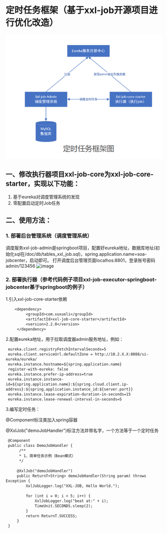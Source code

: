 # 定时任务框架（基于xxl-job开源项目进行优化改造）


 ![image](doc/images/111.jpg)


## 一、修改执行器项目xxl-job-core为xxl-job-core-starter，实现以下功能：

1. 基于eureka对调度管理系统的发现
2. 零配置启动定时Job任务

## 二、使用方法：

### 1. 部署后台管理系统（调度管理系统）

调度服务xxl-job-admin是springboot项目，配置好eureka地址，数据库地址(初始化sql在/doc/db/tables_xxl_job.sql)，spring.application.name=soa-jobcenter，启动即可。
打开调度后台管理页面localhos:8801，登录账号密码admin/123456
 ![image](doc/images/img_UDSo.png)
### 2. 部署执行器（参考代码例子项目xxl-job-executor-springboot-jobcenter基于springboot的例子）

1.引入xxl-job-core-starter依赖
  

        <dependency>
             <groupId>com.xuxueli</groupId>
             <artifactId>xxl-job-core-starter</artifactId>
             <version>2.2.0</version>
         </dependency>
         
         
2.配置eureka地址，用于拉取调度器admin服务地址，例如：


     eureka.client.registryFetchIntervalSeconds=5
     eureka.client.serviceUrl.defaultZone = http://10.2.X.X:8088/si-eureka/eureka/
     eureka.instance.hostname=${spring.application.name}
     register-with-eureka: false
     eureka.instance.prefer-ip-address=true 
     eureka.instance.instance-id=${spring.application.name}:${spring.cloud.client.ip-address}:${spring.application.instance_id:${server.port}}
     eureka.instance.lease-expiration-duration-in-seconds=15
     eureka.instance.lease-renewal-interval-in-seconds=5


 3.编写定时任务：

@Component标注类加入spring容器

@XxlJob("demoJobHandler")标注方法并带名字，一个方法等于一个定时任务 

     @Component
     public class DemoJobHandler {
          /**
          * 1、简单任务示例（Bean模式）
          */
          
         @XxlJob("demoJobHandler")
         public ReturnT<String> demoJobHandler(String param) throws Exception {
             XxlJobLogger.log("XXL-JOB, Hello World.");
     
             for (int i = 0; i < 5; i++) {
                 XxlJobLogger.log("beat at:" + i);
                 TimeUnit.SECONDS.sleep(2);
             }
             return ReturnT.SUCCESS;
         }
     }